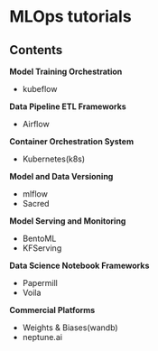 # MLOps tutorials


## **Contents**

**Model Training Orchestration**
- kubeflow

**Data Pipeline ETL Frameworks**
- Airflow


**Container Orchestration System**
- Kubernetes(k8s)

**Model and Data Versioning**
- mlflow
- Sacred

**Model Serving and Monitoring**
- BentoML
- KFServing

**Data Science Notebook Frameworks**
- Papermill
- Voila

**Commercial Platforms**
- Weights & Biases(wandb)
- neptune.ai

